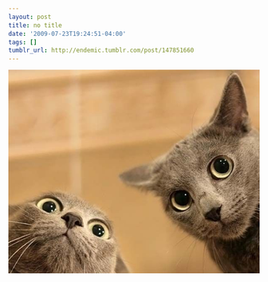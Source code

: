 ```yaml
---
layout: post
title: no title
date: '2009-07-23T19:24:51-04:00'
tags: []
tumblr_url: http://endemic.tumblr.com/post/147851660
---
```

 ![](/tumblr_files/GozJ8yit3q9no3rjsDWn9pjJo1_1280.jpg)  
